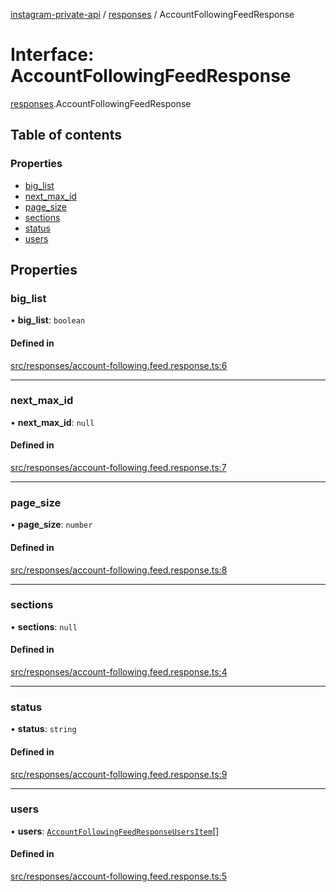 [instagram-private-api](../../README.md) / [responses](../../modules/responses.md) / AccountFollowingFeedResponse

# Interface: AccountFollowingFeedResponse

[responses](../../modules/responses.md).AccountFollowingFeedResponse

## Table of contents

### Properties

- [big\_list](AccountFollowingFeedResponse.md#big_list)
- [next\_max\_id](AccountFollowingFeedResponse.md#next_max_id)
- [page\_size](AccountFollowingFeedResponse.md#page_size)
- [sections](AccountFollowingFeedResponse.md#sections)
- [status](AccountFollowingFeedResponse.md#status)
- [users](AccountFollowingFeedResponse.md#users)

## Properties

### big\_list

• **big\_list**: `boolean`

#### Defined in

[src/responses/account-following.feed.response.ts:6](https://github.com/Nerixyz/instagram-private-api/blob/b3351b9/src/responses/account-following.feed.response.ts#L6)

___

### next\_max\_id

• **next\_max\_id**: ``null``

#### Defined in

[src/responses/account-following.feed.response.ts:7](https://github.com/Nerixyz/instagram-private-api/blob/b3351b9/src/responses/account-following.feed.response.ts#L7)

___

### page\_size

• **page\_size**: `number`

#### Defined in

[src/responses/account-following.feed.response.ts:8](https://github.com/Nerixyz/instagram-private-api/blob/b3351b9/src/responses/account-following.feed.response.ts#L8)

___

### sections

• **sections**: ``null``

#### Defined in

[src/responses/account-following.feed.response.ts:4](https://github.com/Nerixyz/instagram-private-api/blob/b3351b9/src/responses/account-following.feed.response.ts#L4)

___

### status

• **status**: `string`

#### Defined in

[src/responses/account-following.feed.response.ts:9](https://github.com/Nerixyz/instagram-private-api/blob/b3351b9/src/responses/account-following.feed.response.ts#L9)

___

### users

• **users**: [`AccountFollowingFeedResponseUsersItem`](../../classes/responses/AccountFollowingFeedResponseUsersItem.md)[]

#### Defined in

[src/responses/account-following.feed.response.ts:5](https://github.com/Nerixyz/instagram-private-api/blob/b3351b9/src/responses/account-following.feed.response.ts#L5)
